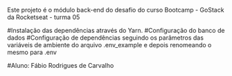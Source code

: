 Este projeto é o módulo back-end do desafio do curso Bootcamp - GoStack da Rocketseat - turma 05

#Instalação das dependências através do Yarn. #Configuração do banco de dados #Configuração de dependências seguindo os parâmetros das variáveis de ambiente do arquivo .env_example e depois renomeando o mesmo para .env

#Aluno: Fábio Rodrigues de Carvalho
